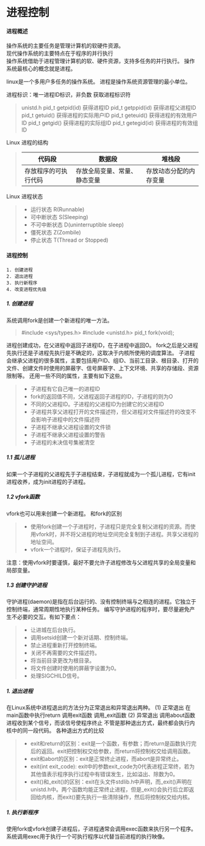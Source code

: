 进程控制
========

#### 进程概述
操作系统的主要任务是管理计算机的软硬件资源。  
现代操作系统的主要特点在于程序的并行执行  
操作系统借助于进程管理计算机的软、硬件资源，支持多任务的并行执行。
操作系统最核心的概念就是进程。

linux是一个多用户多任务的操作系统。
进程是操作系统资源管理的最小单位。

进程标识：唯一进程ID标识，非负数
获取进程标识符
> unistd.h
> pid_t getpid(id)      获得进程ID
> pid_t getppid(id)		获得进程父进程ID
> pid_t getuid()		获得进程的实际用户ID
> pid_t geteuid()		获得进程的有效用户ID
> pid_t getgid()		获得进程的实际组ID
> pid_t getegid(id)		获得进程的有效组ID

Linux 进程的结构
> |代码段              |数据段                      |堆栈段                |
> |--------------------|----------------------------|----------------------|
> |存放程序的可执行代码|存放全局变量、常量、静态变量|存放动态分配的内存变量|

Linux 进程状态
> * 运行状态 R(Runnable)
> * 可中断状态 S(Sleeping)
> * 不可中断状态 D(uninterruptible sleep)
> * 僵死状态 Z(Zombile)
> * 停止状态 T(Thread or Stopped)

#### 进程控制

	1. 创建进程
	2. 退出进程
	3. 执行新程序
	4. 改变进程优先级

##### 1. 创建进程
系统调用fork是创建一个新进程的唯一方法。
> \#include <sys/types.h>
> \#include <unistd.h>
> pid_t fork(void);  

进程创建成功，在父进程中返回子进程ID，在子进程中返回O。
fork之后是父进程先执行还是子进程先执行是不确定的，这取决于内核所使用的调度算法。
子进程会继承父进程的很多属性，主要包括用户ID、组ID、当前工目录、根目录、打开的文件、创建文件时使用的屏蔽字、信号屏蔽字、上下文环境、共享的存储段、资源限制等。
还用一些不同的属性，主要有如下这些。
> * 子进程有它自己唯一的进程ID
> * fork的返回值不同，父进程返回子进程的ID，子进程的则为O
> * 不同的父进程ID。子进程的父进程ID为创建它的父进程ID
> * 子进程共享父进程打开的文件描述符，但父进程对文件描述符的改变不会影响子进程中的文件描述符
> * 子进程不继承父进程设置的文件锁
> * 子进程不继承父进程设置的警告
> * 子进程的未决信号集被清空

##### 1.1 孤儿进程
如果一个子进程的父进程先于子进程结束，子进程就成为一个孤儿进程，它有init进程收养，成为init进程的子进程。

##### 1.2 vfork函数
vfork也可以用来创建一个新进程。
和fork的区别
> * 使用fork创建一个子进程时，子进程只是完全复制父进程的资源。而使用vfork时，并不将父进程的地址空间完全复制到子进程。共享父进程的地址空间。
> * vfork一个进程时，保证子进程先执行。

注意：使用vfork时要谨慎，最好不要允许子进程修改与父进程共享的全局变量和局部变量。

##### 1.3 创建守护进程
守护进程(daemon)是指在后台运行的、没有控制终端与之相连的进程。它独立于控制终端，通常周期性地执行某种任务。
编写守护进程的程序时，要尽量避免产生不必要的交互。有如下要点：
> - 让进城在后台执行。
> - 调用setsid创建一个新对话期、控制终端。
> - 禁止进程重新打开控制终端。
> - 关闭不再需要的文件描述符。
> - 将当前目录更改为根目录。
> - 将文件创建时使用的屏蔽字设置为0。
> - 处理SIGCHILD信号。

##### 1. 退出进程
在Linux系统中进程退出的方法分为正常退出和异常退出两种。
(1) 正常退出
	在main函数中执行return
	调用exit函数
	调用_exit函数
(2) 异常退出
	调用about函数
	进程收到某个信号，而该信号使程序终止
	不管是那种退出方式，最终都会执行内核中的同一段代码。
	各种退出方式的比较
> * exit和return的区别：exit是一个函数，有参数；而return是函数执行完后的返回。exit把控制权交给参数，而return将控制权交给调用函数。
> * exit和abort的区别：exit是正常终止进程，而abort是异常终止。
> * exit(int exit_code): exit中的参数exit_code为0代表进程正常终，若为其他值表示程序执行过程中有错误发生，比如溢出、除数为0。
> * exit()和_exit()的区别：exit在头文件stdlib.h中声明，而_exit()声明在unistd.h中。两个函数均能正常终止进程，但是_exit()会执行后立即返回给内核，而exit()要先执行一些清除操作，然后将控制权交给内核。

##### 1. 执行新程序

使用fork或vfork创建子进程后，子进程通常会调用exec函数来执行另一个程序。系统调用exec用于执行一个可执行程序以代替当前进程的执行映像。

